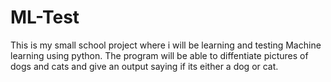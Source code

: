 # ML-Test

This is my small school project where i will be learning and testing Machine learning using python. The program will be able to diffentiate pictures of dogs and cats and give an output saying if its either a dog or cat.
